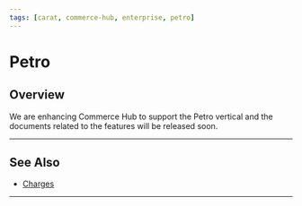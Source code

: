 ```yaml
---
tags: [carat, commerce-hub, enterprise, petro]
---
```



# Petro

## Overview

We are enhancing Commerce Hub to support the Petro vertical and the documents related to the features will be released soon.

---

## See Also
- [Charges](?path=docs/Resources/API-Documents/Payments/Charges.md)

---
